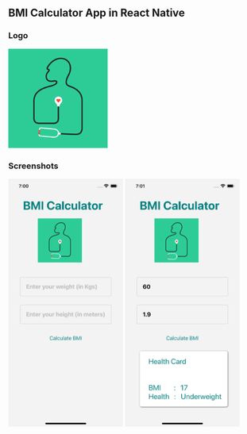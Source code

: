 ## BMI Calculator App in React Native

### Logo


<img src="assets/Images/logo.gif" height="200" >



### Screenshots
<img src="assets/Images/screenshot1.png" height="500" >

<img src="assets/Images/schreenshot2.png" height="500" >
